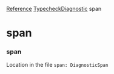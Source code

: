 [Reference](https://www.framer.com/developers/reference)
[TypecheckDiagnostic](https://www.framer.com/developers/reference/plugins-typecheck-diagnostic)
span
# span
### span
Location in the file
`span: DiagnosticSpan`
